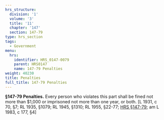 ```yaml
---
hrs_structure:
  division: '1'
  volume: '3'
  title: '11'
  chapter: '147'
  section: 147-79
type: hrs_section
tags:
  - Government
menu:
  hrs:
    identifier: HRS_0147-0079
    parent: HRS0147
    name: 147-79 Penalties
weight: 40230
title: Penalties
full_title: 147-79 Penalties
---
```

**§147-79 Penalties.** Every person who violates this part shall be fined not more than $1,000 or imprisoned not more than one year, or both. [L 1931, c 70, §7; RL 1935, §1079; RL 1945, §1310; RL 1955, §22-77; [HRS §147-79](/title-11/chapter-147/section-147-79/); am L 1983, c 177, §4]